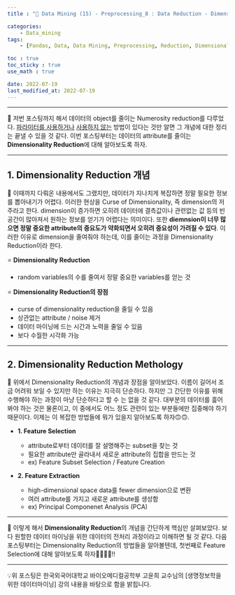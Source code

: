 ```yaml
---
title : "🧩 Data Mining (15) - Preprocessing_8 : Data Reduction - Dimensionality"

categories:
    - Data_mining
tags:
    - [Pandas, Data, Data Mining, Preprocessing, Reduction, Dimensionality]

toc : true
toc_sticky : true 
use_math : true  

date: 2022-07-19
last_modified_at: 2022-07-19 
---  
```

  
* * *  

🧩 저번 포스팅까지 해서 데이터의 object를 줄이는 Numerosity reduction를 다루었다. [파라미터를 사용하거나](https://nyamin9.github.io/data_mining/Data-Mining-Preprocessing-5/) [사용하지 않는](https://nyamin9.github.io/data_mining/Data-Mining-Preprocessing-7/) 방법이 있다는 것만 알면 그 개념에 대한 정리는 끝낼 수 있을 것 같다. 이번 포스팅부터는 데이터의 attribute를 줄이는 <a><b>Dimensionality Reduction</b></a>에 대해 알아보도록 하자.  

* * *  
## 1. Dimensionality Reduction 개념  

🧩 이때까지 다뤄온 내용에서도 그랬지만, 데이터가 지나치게 복잡하면 정말 필요한 정보를 뽑아내기가 어렵다. 이러한 현상을 <a>Curse of Dimensionality</a>, 즉 dimension의 저주라고 한다. dimension이 증가하면 오히려 데이터에 결측값이나 관련없는 값 등의 빈 공간이 많아져서 원하는 정보를 얻기가 어렵다는 의미이다. 또한 <b>diemnsion이 너무 많으면 정말 중요한 attribute의 중요도가 약화되면서 오히려 중요성이 가려질 수 있다</b>. 이러한 이유로 dimension을 줄여줘야 하는데, 이를 줄이는 과정을 Dimensionality Reduction이라 한다.<br>  


⭐ <b>Dimensionality Reduction</b><br>  
- random variables의 수를 줄여서 정말 중요한 variables를 얻는 것<br>  

⭐ <b>Dimensionality Reduction의 장점</b><br>  
- curse of dimensionality reduction을 줄일 수 있음  
- 상관없는 attribute / noise 제거  
- 데이터 마이닝에 드는 시간과 노력을 줄일 수 있음  
- 보다 수월한 시각화 가능<br>  

* * *  
## 2. Dimensionality Reduction Methology  

🧩 위에서 Dimensionality Reduction의 개념과 장점을 알아보았다. 이름이 길어서 조금 어려워 보일 수 있지만 하는 이유는 지극히 단순하다. 하지만 그 간단한 이유를 위해 수행해야 하는 과정이 마냥 단순하다고 할 수 는 없을 것 같다. 대부분의 데이터를 흝어봐야 하는 것은 물론이고, 이 중에서도 어느 정도 관련이 있는 부분들에만 집중해야 하기 때문이다. 이제는 이 복잡한 방법들에 뭐가 있을지 알아보도록 하자🙃🙃.<br>  

- <b>1. Feature Selection</b><br>  
    - attribute로부터 데이터를 잘 설명해주는 subset을 찾는 것  
    - 필요한 attribute만 골라내서 새로운 attribute의 집합을 만드는 것  
    - ex) <a>Feature Subset Selection</a> / Feature Creation<br>  

- <b>2. Feature Extraction</b><br>  
    - high-dimensional space data를 fewer dimension으로 변환  
    - 여러 attribute를 가지고 새로운 attribute를 생성함  
    - ex) <a>Principal Componenet Analysis (PCA)</a><br>  


* * *  

🧩 이렇게 해서 <b>Dimensionality Reduction</b>의 개념을 간단하게 핵심만 살펴보았다. 보다 원할한 데이터 마이닝을 위한 데이터의 전처리 과정이라고 이해하면 될 것 같다. 다음 포스팅부터는 Dimensionality Reduction의 방법들을 알아볼텐데, 첫번째로 <a>Feature Selection</a>에 대해 알아보도록 하자🏃‍♂️🏃‍♂️!!  

* * *  
<div style="text-align: left">💡위 포스팅은 한국외국어대학교 바이오메디컬공학부 고윤희 교수님의 [생명정보학을 위한 데이터마이닝] 강의 내용을 바탕으로 함을 밝힙니다.</div>